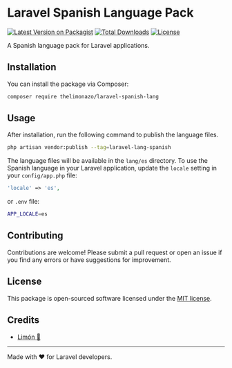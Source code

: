 # Laravel Spanish Language Pack

[![Latest Version on Packagist](https://img.shields.io/packagist/v/thelimonazo/laravel-spanish-lang.svg?style=flat-square)](https://packagist.org/packages/thelimonazo/laravel-spanish-lang)
[![Total Downloads](https://img.shields.io/packagist/dt/thelimonazo/laravel-spanish-lang.svg?style=flat-square)](https://packagist.org/packages/thelimonazo/laravel-spanish-lang)
[![License](https://img.shields.io/packagist/l/thelimonazo/laravel-spanish-lang.svg?style=flat-square)](https://packagist.org/packages/thelimonazo/laravel-spanish-lang)

A Spanish language pack for Laravel applications.

## Installation

You can install the package via Composer:

```bash
composer require thelimonazo/laravel-spanish-lang
```

## Usage

After installation, run the following command to publish the language files. 

```bash
php artisan vendor:publish --tag=laravel-lang-spanish
```

The language files will be available in the `lang/es` directory. To use the Spanish language in your Laravel application, update the `locale` setting in your `config/app.php` file:

```php
'locale' => 'es',
```

or `.env` file:

```bash
APP_LOCALE=es
```

## Contributing

Contributions are welcome! Please submit a pull request or open an issue if you find any errors or have suggestions for improvement.

## License

This package is open-sourced software licensed under the [MIT license](LICENSE.md).

## Credits

- [Limón 🍋](https://github.com/thelimonazo)

---
Made with ❤️ for Laravel developers.